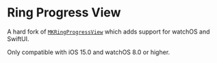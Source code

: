 # Ring Progress View

A hard fork of [`MKRingProgressView`](https://github.com/maxkonovalov/MKRingProgressView) which adds support for watchOS and SwiftUI.

Only compatible with iOS 15.0 and watchOS 8.0 or higher.
